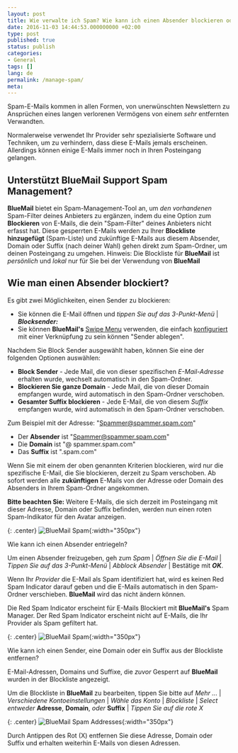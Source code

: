 ```yaml
---
layout: post
title: Wie verwalte ich Spam? Wie kann ich einen Absender blockieren oder eine Domain blockieren?
date: 2016-11-03 14:44:53.000000000 +02:00
type: post
published: true
status: publish
categories:
- General
tags: []
lang: de
permalink: /manage-spam/
meta:
---
```

Spam-E-Mails kommen in allen Formen, von unerwünschten Newslettern zu Ansprüchen eines langen verlorenen Vermögens von einem *sehr* entfernten Verwandten.

Normalerweise verwendet Ihr Provider sehr spezialisierte Software und Techniken, um zu verhindern, dass diese E-Mails jemals erscheinen. Allerdings können einige E-Mails immer noch in Ihren Posteingang gelangen.

## Unterstützt BlueMail Support Spam Management?

**BlueMail** bietet ein Spam-Management-Tool an, um *den vorhandenen* Spam-Filter deines Anbieters zu ergänzen, indem du eine Option zum **Blockieren** von E-Mails, die dein "Spam-Filter" deines Anbieters nicht erfasst hat. Diese gesperrten E-Mails werden zu Ihrer **Blockliste hinzugefügt** (Spam-Liste) und zukünftige E-Mails aus diesem Absender, Domain oder Suffix (nach deiner Wahl) gehen direkt zum Spam-Ordner, um deinen Posteingang zu umgehen.
Hinweis: Die Blockliste für **BlueMail** ist *persönlich* und *lokal* nur für Sie bei der Verwendung von **BlueMail**

## Wie man einen Absender blockiert?

Es gibt zwei Möglichkeiten, einen Sender zu blockieren:

* Sie können die E-Mail öffnen und *tippen Sie auf das 3-Punkt-Menü* \| ***Blocksender:***
* Sie können **BlueMail's** [Swipe Menu](/swipe-menu-options-blue-mail/) verwenden, die einfach [konfiguriert](/configure-left-right-swipe-menu/) mit einer Verknüpfung zu sein können "Sender ablegen".

Nachdem Sie Block Sender ausgewählt haben, können Sie eine der folgenden Optionen auswählen:

* **Block Sender** - Jede Mail, die von dieser spezifischen *E-Mail-Adresse* erhalten wurde, wechselt automatisch in den Spam-Ordner.
* **Blockieren Sie ganze Domain** - Jede Mail, die von dieser Domain empfangen wurde, wird automatisch in den Spam-Ordner verschoben.
* **Gesamter Suffix blockieren** - Jede E-Mail, die von diesem *Suffix* empfangen wurde, wird automatisch in den Spam-Ordner verschoben.

Zum Beispiel mit der Adresse: "Spammer@spammer.spam.com"

* Der **Absender** ist "Spammer@spammer.spam.com"
* Die **Domain** ist "@ spammer.spam.com"
* Das **Suffix** ist ".spam.com"

Wenn Sie mit einem der oben genannten Kriterien blockieren, wird nur die spezifische E-Mail, die Sie blockieren, derzeit zu Spam verschoben. Ab sofort werden alle **zukünftigen** E-Mails von der Adresse oder Domain des Absenders in Ihrem Spam-Ordner angekommen.

**Bitte beachten Sie:** Weitere E-Mails, die sich derzeit im Posteingang mit dieser Adresse, Domain oder Suffix befinden, werden nun einen roten Spam-Indikator für den Avatar anzeigen.

{: .center}
![BlueMail Spam](/assets/BlueMail_GIF_Spam.gif){:width="350px"}

Wie kann ich einen Absender entriegeln?

Um einen Absender freizugeben, geh zum *Spam* \| *Öffnen Sie die E-Mail* \| *Tippen Sie auf das 3-Punkt-Menü* \| *Abblock Absender* \| Bestätige mit ***OK***.

Wenn Ihr *Provider* die E-Mail als Spam identifiziert hat, wird es keinen Red Spam Indicator darauf geben und die E-Mails automatisch in den Spam-Ordner verschieben. **BlueMail** wird das nicht ändern können.

Die Red Spam Indicator erscheint für E-Mails Blockiert mit **BlueMail's** Spam Manager. Der Red Spam Indicator erscheint nicht auf E-Mails, die Ihr Provider als Spam gefiltert hat.

{: .center}
![BlueMail Spam](/assets/BlueMail-Spam.png){:width="350px"}

Wie kann ich einen Sender, eine Domain oder ein Suffix aus der Blockliste entfernen?

E-Mail-Adressen, Domains und Suffixe, die *zuvor* Gesperrt auf **BlueMail** wurden in der Blockliste angezeigt.

Um die Blockliste in **BlueMail** zu bearbeiten, tippen Sie bitte auf *Mehr ...* \| *Verschiedene Kontoeinstellungen* \| *Wähle das Konto* \| *Blockliste* \| *Select entweder* **Adresse**, **Domain**, *oder* **Suffix** \| *Tippen Sie auf die rote X*

{: .center}
![BlueMail Spam Addresses](/assets/BlueMail_Spam_Addresses-2.png){:width="350px"}

Durch Antippen des Rot (X) entfernen Sie diese Adresse, Domain oder Suffix und erhalten weiterhin E-Mails von diesen Adressen.
